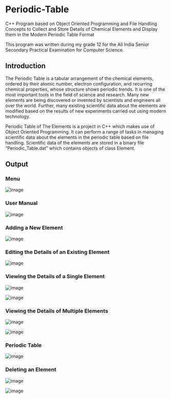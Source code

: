 # Periodic-Table
C++ Program based on Object Oriented Programming and File Handling Concepts to Collect and Store Details of Chemical Elements and Display them in the Modern Periodic Table Format

This program was written during my grade 12 for the All India Senior Secondary Practical Examination for Computer Science. 

## Introduction

The Periodic Table is a tabular arrangement of the chemical elements, ordered by their atomic number, electron configuration, and recurring chemical properties, whose structure shows periodic trends. It is one of the most important tools in the field of science and research. Many new elements are being discovered or invented by scientists and engineers all over the world. Further, many existing scientific data about the elements are modified based on the results of new experiments carried out using modern technology.

Periodic Table of The Elements is a project in C++ which makes use of Object Oriented Programming. It can perform a range of tasks in managing scientific data about the elements in the periodic table based on file handling. Scientific data of the elements are stored in a binary file “Periodic_Table.dat” which contains objects of class Element.

## Output

### Menu

![image](https://user-images.githubusercontent.com/72333932/230717743-108d8f88-b781-48d8-a3bf-7a281479d5e6.png)

### User Manual

![image](https://user-images.githubusercontent.com/72333932/230717779-a0cea39e-faf4-450b-8897-0c0d63ec740d.png)

### Adding a New Element

![image](https://user-images.githubusercontent.com/72333932/230717795-ccea2324-4405-4820-9f47-01fbf53014a3.png)

### Editing the Details of an Existing Element

![image](https://user-images.githubusercontent.com/72333932/230717814-698024f9-f789-4a32-b032-82d06ef912eb.png)

### Viewing the Details of a Single Element

![image](https://user-images.githubusercontent.com/72333932/230717842-7fef3bed-33cd-439e-958f-e01f8dc190b1.png)

![image](https://user-images.githubusercontent.com/72333932/230717849-efa9ac68-719e-46c5-94eb-05d4e58851c7.png)

### Viewing the Details of Multiple Elements

![image](https://user-images.githubusercontent.com/72333932/230717867-ca06f550-0564-458a-8822-0a1839a0044e.png)

![image](https://user-images.githubusercontent.com/72333932/230717874-4ff194c6-2d01-405d-b7d5-ac2753a55312.png)

### Periodic Table

![image](https://user-images.githubusercontent.com/72333932/230717883-cd75dc75-a0b2-44dd-bd05-715c8875be33.png)

### Deleting an Element

![image](https://user-images.githubusercontent.com/72333932/230717903-091581b9-a994-4a3e-8754-004218155be9.png)

![image](https://user-images.githubusercontent.com/72333932/231395815-ec1c5602-c8bc-4c10-9e52-b01d01ce5eb9.png)







